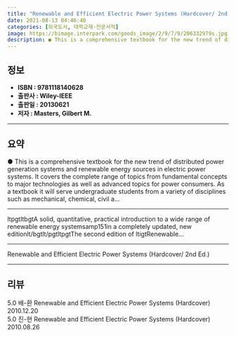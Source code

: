```yaml
---
title: "Renewable and Efficient Electric Power Systems (Hardcover/ 2nd Ed.)"
date: 2021-08-13 04:46:40
categories: [외국도서, 대학교재-전문서적]
image: https://bimage.interpark.com/goods_image/2/9/7/9/206332979s.jpg
description: ● This is a comprehensive textbook for the new trend of distributed power generation systems and renewable energy sources in electric power systems. It covers
---
```


## **정보**

- **ISBN : 9781118140628**
- **출판사 : Wiley-IEEE**
- **출판일 : 20130621**
- **저자 : Masters, Gilbert M.**

------



## **요약**

●  This is a comprehensive textbook for the new trend of distributed power generation systems and renewable energy sources in electric power systems. It covers the complete range of topics from fundamental concepts to major technologies as well as advanced topics for power consumers. As a textbook it will serve undergraduate students from a variety of disciplines such as mechanical, chemical, civil a...

------

ltpgtltbgtA solid, quantitative, practical introduction to a wide range of renewable energy systemsamp151in a completely updated, new editionlt/bgtlt/pgtltpgtThe second edition of ltigtRenewable... 

------


Renewable and Efficient Electric Power Systems (Hardcover/ 2nd Ed.) 

------


## **리뷰** 

5.0 배-환 Renewable and Efficient Electric Power Systems (Hardcover) 2010.12.20 <br/>5.0 진-현 Renewable and Efficient Electric Power Systems (Hardcover) 2010.08.26 <br/>